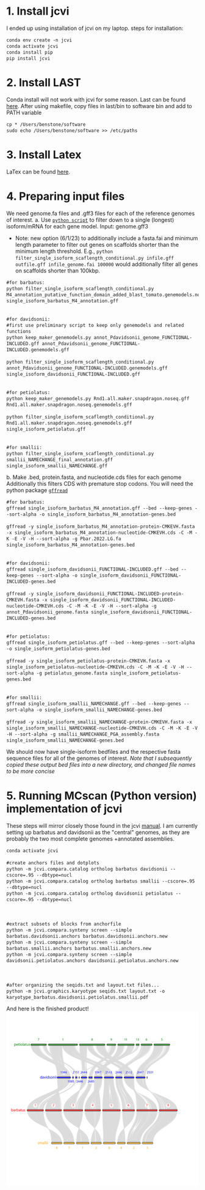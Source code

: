 # 1. Install jcvi

I ended up using installation of jcvi on my laptop.
steps for installation:
```
conda env create -n jcvi
conda activate jcvi
conda install pip
pip install jcvi
```

# 2. Install LAST
Conda install will not work with jcvi for some reason. Last can be found [here](https://gitlab.com/mcfrith/last). After using makefile, copy files in last/bin to software bin and add to PATH variable
```
cp * /Users/benstone/software
sudo echo /Users/benstone/software >> /etc/paths
```

# 3. Install Latex
LaTex can be found [here](https://www.latex-project.org/get/).


# 4. Preparing input files
We need genome.fa files and .gff3 files for each of the reference genomes of interest.
a. Use [`python script`](/general_scripts/filter_single_isoform_scaflength_conditional.py) to filter down to a single (longest) isoform/mRNA for each gene model. Input: genome.gff3

* Note: new option (6/1/23) to additionally include a fasta.fai and minimum length parameter to filter out genes on scaffolds shorter than the minimum length threshold. E.g., `python filter_single_isoform_scaflength_conditional.py infile.gff outfile.gff infile_genome.fai 100000` would additionally filter all genes on scaffolds shorter than 100kbp.

```shell
#for barbatus:
python filter_single_isoform_scaflength_conditional.py M4_annotation_putative_function_domain_added_blast_tomato.genemodels.noseq.gff single_isoform_barbatus_M4_annotation.gff


#for davidsonii:
#first use preliminary script to keep only genemodels and related functions
python keep_maker_genemodels.py annot_Pdavidsonii_genome_FUNCTIONAL-INCLUDED.gff annot_Pdavidsonii_genome_FUNCTIONAL-INCLUDED.genemodels.gff

python filter_single_isoform_scaflength_conditional.py annot_Pdavidsonii_genome_FUNCTIONAL-INCLUDED.genemodels.gff single_isoform_davidsonii_FUNCTIONAL-INCLUDED.gff


#for petiolatus:
python keep_maker_genemodels.py Rnd1.all.maker.snapdragon.noseq.gff Rnd1.all.maker.snapdragon.noseq.genemodels.gff

python filter_single_isoform_scaflength_conditional.py Rnd1.all.maker.snapdragon.noseq.genemodels.gff single_isoform_petiolatus.gff


#for smallii:
python filter_single_isoform_scaflength_conditional.py smallii_NAMECHANGE_final_annotation.gff single_isoform_smallii_NAMECHANGE.gff
```

b. Make .bed, protein.fasta, and nucleotide.cds files for each genome
Additionally this filters CDS with premature stop codons. You will need the python package [`gffread`](https://anaconda.org/bioconda/gffread)

```shell
#for barbatus:
gffread single_isoform_barbatus_M4_annotation.gff --bed --keep-genes --sort-alpha -o single_isoform_barbatus_M4_annotation-genes.bed

gffread -y single_isoform_barbatus_M4_annotation-protein-CMKEVH.fasta -x single_isoform_barbatus_M4_annotation-nucleotide-CMKEVH.cds -C -M -K -E -V -H --sort-alpha -g Pbar.2022.LG.fa single_isoform_barbatus_M4_annotation-genes.bed


#for davidsonii:
gffread single_isoform_davidsonii_FUNCTIONAL-INCLUDED.gff --bed --keep-genes --sort-alpha -o single_isoform_davidsonii_FUNCTIONAL-INCLUDED-genes.bed

gffread -y single_isoform_davidsonii_FUNCTIONAL-INCLUDED-protein-CMKEVH.fasta -x single_isoform_davidsonii_FUNCTIONAL-INCLUDED-nucleotide-CMKEVH.cds -C -M -K -E -V -H --sort-alpha -g annot_Pdavidsonii_genome.fasta single_isoform_davidsonii_FUNCTIONAL-INCLUDED-genes.bed


#for petiolatus:
gffread single_isoform_petiolatus.gff --bed --keep-genes --sort-alpha -o single_isoform_petiolatus-genes.bed

gffread -y single_isoform_petiolatus-protein-CMKEVH.fasta -x single_isoform_petiolatus-nucleotide-CMKEVH.cds -C -M -K -E -V -H --sort-alpha -g petiolatus_genome.fasta single_isoform_petiolatus-genes.bed


#for smallii:
gffread single_isoform_smallii_NAMECHANGE.gff --bed --keep-genes --sort-alpha -o single_isoform_smallii_NAMECHANGE-genes.bed

gffread -y single_isoform_smallii_NAMECHANGE-protein-CMKEVH.fasta -x single_isoform_smallii_NAMECHANGE-nucleotide-CMKEVH.cds -C -M -K -E -V -H --sort-alpha -g smallii_NAMECHANGE_PGA_assembly.fasta single_isoform_smallii_NAMECHANGE-genes.bed
```


We should now have single-isoform bedfiles and the respective fasta sequence files for all of the genomes of interest. *Note that I subsequently copied these output bed files into a new directory, and changed file names to be more concise*


# 5. Running MCscan (Python version) implementation of jcvi
These steps will mirror closely those found in the jcvi [manual](https://github.com/tanghaibao/jcvi/wiki/MCscan-(Python-version)). I am currently setting up barbatus and davidsonii as the "central" genomes, as they are probably the two most complete genomes +annotated assemblies.
```
conda activate jcvi

#create anchors files and dotplots
python -m jcvi.compara.catalog ortholog barbatus davidsonii --cscore=.95 --dbtype=nucl
python -m jcvi.compara.catalog ortholog barbatus smallii --cscore=.95 --dbtype=nucl
python -m jcvi.compara.catalog ortholog davidsonii petiolatus --cscore=.95 --dbtype=nucl



#extract subsets of blocks from anchorfile
python -m jcvi.compara.synteny screen --simple barbatus.davidsonii.anchors barbatus.davidsonii.anchors.new
python -m jcvi.compara.synteny screen --simple barbatus.smallii.anchors barbatus.smallii.anchors.new
python -m jcvi.compara.synteny screen --simple davidsonii.petiolatus.anchors davidsonii.petiolatus.anchors.new



#after organizing the seqids.txt and layout.txt files...
python -m jcvi.graphics.karyotype seqids.txt layout.txt -o karyotype_barbatus.davidsonii.petiolatus.smallii.pdf

```

And here is the finished product!
![karyotype_image](karyotype_barbatus.davidsonii.petiolatus.smallii.png)


